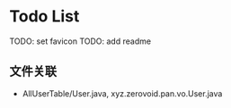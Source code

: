 # Todo List

TODO: set favicon
TODO: add readme

## 文件关联

- AllUserTable/User.java, xyz.zerovoid.pan.vo.User.java